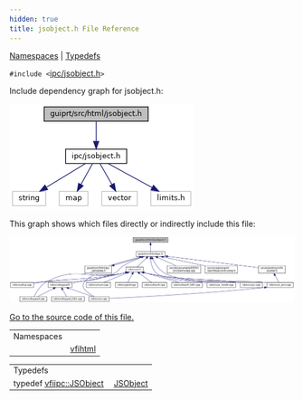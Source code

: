 ```yaml
---
hidden: true
title: jsobject.h File Reference
---
```


[Namespaces](#namespaces) \| [Typedefs](#typedef-members)

`#include <`<a href="ipc_2src_2ipc_2jsobject_8h_source.md">ipc/jsobject.h</a>`>`

Include dependency graph for jsobject.h:

![](guiprt_2src_2html_2jsobject_8h__incl.png)

This graph shows which files directly or indirectly include this file:

![](guiprt_2src_2html_2jsobject_8h__dep__incl.png)

<a href="guiprt_2src_2html_2jsobject_8h_source.md">Go to the source code of this file.</a>

|            |                                                    |
|------------|----------------------------------------------------|
| Namespaces |                                                    |
|            | <a href="namespacevfihtml.md">vfihtml</a> |

|  |  |
|----|----|
| Typedefs |  |
| typedef <a href="classvfiipc_1_1_j_s_object.md">vfiipc::JSObject</a>  | <a href="namespacevfihtml.md#aae7be032793c509f7d46a8e251b0f0e5">JSObject</a> |
